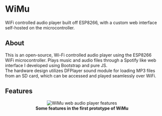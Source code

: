 # WiMu
WiFi controlled audio player built off ESP8266, with a custom web interface self-hosted on the microcontroller.

## About
This is an open-source, Wi-Fi controlled audio player using the ESP8266 WiFi microcontroller.  Plays music and audio files through a Spotify like web interface I developed using Bootstrap and pure JS.  
The hardware design utilizes DFPlayer sound module for loading MP3 files from an SD card, which can be accessed and played seamlessly over WiFi.

## Features
<p align="center">
  <img alt="WiMu web audio player features" src="/img/WiMu-components.png">
  <br>
  <b>Some features in the first prototype of WiMu</b>
  <br>
  <br>
</p>
